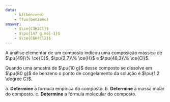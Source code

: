 ```yaml
---
data:
    - kf(benzeno)
    - Tfus(benzeno)
answer:
    - $\ce{C3H2Cl}$
    - $\pu{147 g.mol-1}$
    - $\ce{C6H4Cl2}$
---
```


A análise elementar de um composto indicou uma composição mássica de $\pu{49}\% \ce{C}$, $\pu{2,7}\% \ce{H}$ e $\pu{48,3}\% \ce{Cl}$.

Quando uma amostra de $\pu{10 g}$ desse composto se dissolve em $\pu{80 g}$ de benzeno o ponto de congelamento da solução é $\pu{1,2 \degree C}$.

a. **Determine** a fórmula empírica do composto.
b. **Determine** a massa molar do composto.
c. **Determine** a fórmula molecular do composto.
